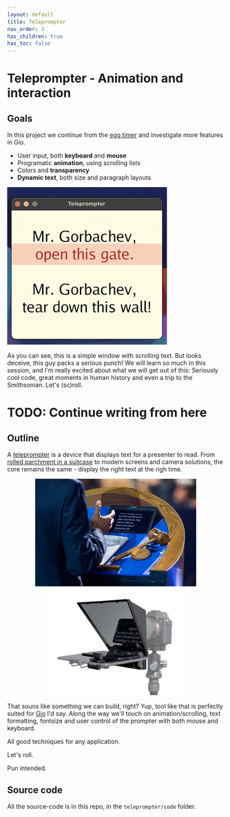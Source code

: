 ```yaml
---
layout: default
title: Teleprompter
nav_order: 3
has_children: true
has_toc: false
---
```



# Teleprompter - Animation and interaction

## Goals

In this project we continue from the [egg timer](../egg_timer/) and investigate more features in Gio. 
 - User input, both **keyboard** and **mouse**
 - Programatic **animation**, using scrolling lists
 - Colors and **transparency**
 - **Dynamic text**, both size and paragraph layouts

![Mr_Gorbachev_tear_down_this_wall](teleprompter_Mr_Gorbachev.gif)


As you can see, this is a simple window with scrolling text. But looks deceive, this guy packs a serious punch! We will learn so much in this session, and I'm really excited about what we will get out of this: Seriously cool code, great moments in human history and even a trip to the Smithsonian. Let's (sc)roll.

# TODO: Continue writing from here

## Outline

A [teleprompter](https://en.wikipedia.org/wiki/Teleprompter) is a device that displays text for a presenter to read. From [rolled parchment in a suitcase](https://www.smithsonianmag.com/history/a-brief-history-of-the-teleprompter-88039053/) to modern screens and camera solutions, the core remains the same - display the right text at the righ time.

<p align="center">
  <img src="teleprompter_with_text.jpeg" alt="Teleprompter with text" height="250"/>
  <img src="teleprompter.jpeg" alt="Teleprompter and camera" height="250"/>
</p>

That souns like something we can build, right? Yup, tool like that is perfectly suited for [Gio](www.gioui.org) I'd say. Along the way we'll touch on animation/scrolling, text formatting, fontsize and user control of the prompter with both mouse and keyboard. 

All good techniques for any application. 

Let's roll.

Pun intended.


## Source code
All the source-code is in this repo, in the ```teleprompter/code``` folder.
